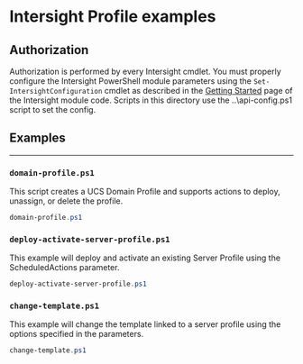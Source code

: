 # Intersight Profile examples

## Authorization

Authorization is performed by every Intersight cmdlet. You must properly configure the Intersight PowerShell module parameters using the `Set-IntersightConfiguration` cmdlet as described in the [Getting Started](https://github.com/CiscoDevNet/intersight-powershell/blob/master/GettingStarted.md) page of the Intersight module code.  Scripts in this directory use the ..\api-config.ps1 script to set the config.

## Examples

---

### `domain-profile.ps1`

This script creates a UCS Domain Profile and supports actions to deploy, unassign, or delete the profile.

```powershell
domain-profile.ps1
```

### `deploy-activate-server-profile.ps1`

This example will deploy and activate an existing Server Profile using the ScheduledActions parameter.

```powershell
deploy-activate-server-profile.ps1
```

### `change-template.ps1`

This example will change the template linked to a server profile using the options specified in the parameters.

```powershell
change-template.ps1
```
